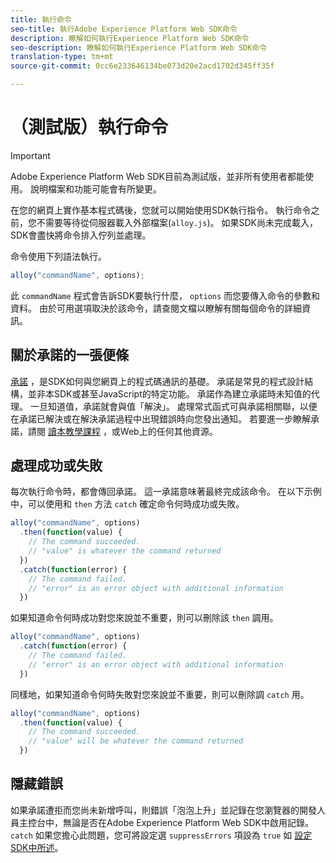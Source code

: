```yaml
---
title: 執行命令
seo-title: 執行Adobe Experience Platform Web SDK命令
description: 瞭解如何執行Experience Platform Web SDK命令
seo-description: 瞭解如何執行Experience Platform Web SDK命令
translation-type: tm+mt
source-git-commit: 0cc6e233646134be073d20e2acd1702d345ff35f

---
```



# （測試版）執行命令

>[!IMPORTANT]
>
>Adobe Experience Platform Web SDK目前為測試版，並非所有使用者都能使用。 說明檔案和功能可能會有所變更。

在您的網頁上實作基本程式碼後，您就可以開始使用SDK執行指令。 執行命令之前，您不需要等待從伺服器載入外部檔案\(`alloy.js`\)。 如果SDK尚未完成載入，SDK會盡快將命令排入佇列並處理。

命令使用下列語法執行。

```javascript
alloy("commandName", options);
```

此 `commandName` 程式會告訴SDK要執行什麼， `options` 而您要傳入命令的參數和資料。 由於可用選項取決於該命令，請查閱文檔以瞭解有關每個命令的詳細資訊。

## 關於承諾的一張便條

[承諾](https://developer.mozilla.org/en-US/docs/Web/JavaScript/Reference/Global_Objects/Promise) ，是SDK如何與您網頁上的程式碼通訊的基礎。 承諾是常見的程式設計結構，並非本SDK或甚至JavaScript的特定功能。 承諾作為建立承諾時未知值的代理。 一旦知道值，承諾就會與值「解決」。 處理常式函式可與承諾相關聯，以便在承諾已解決或在解決承諾過程中出現錯誤時向您發出通知。 若要進一步瞭解承諾，請閱 [讀本教學課程](https://javascript.info/promise-basics) ，或Web上的任何其他資源。

## 處理成功或失敗

每次執行命令時，都會傳回承諾。 這一承諾意味著最終完成該命令。 在以下示例中，可以使用和 `then` 方法 `catch` 確定命令何時成功或失敗。

```javascript
alloy("commandName", options)
  .then(function(value) {
    // The command succeeded.
    // "value" is whatever the command returned
  })
  .catch(function(error) {
    // The command failed.
    // "error" is an error object with additional information
  })
```

如果知道命令何時成功對您來說並不重要，則可以刪除該 `then` 調用。

```javascript
alloy("commandName", options)
  .catch(function(error) {
    // The command failed.
    // "error" is an error object with additional information
  })
```

同樣地，如果知道命令何時失敗對您來說並不重要，則可以刪除調 `catch` 用。

```javascript
alloy("commandName", options)
  .then(function(value) {
    // The command succeeded.
    // "value" will be whatever the command returned
  })
```

## 隱藏錯誤

如果承諾遭拒而您尚未新增呼叫，則錯誤「泡泡上升」並記錄在您瀏覽器的開發人員主控台中，無論是否在Adobe Experience Platform Web SDK中啟用記錄。 `catch` 如果您擔心此問題，您可將設定選 `suppressErrors` 項設為 `true` 如 [設定SDK中所述](configuring-the-sdk.md)。
